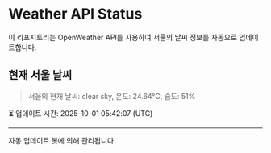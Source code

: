
# Weather API Status

이 리포지토리는 OpenWeather API를 사용하여 서울의 날씨 정보를 자동으로 업데이트합니다.

## 현재 서울 날씨
> 서울의 현재 날씨: clear sky, 온도: 24.64°C, 습도: 51%

⏳ 업데이트 시간: 2025-10-01 05:42:07 (UTC)

---
자동 업데이트 봇에 의해 관리됩니다.
